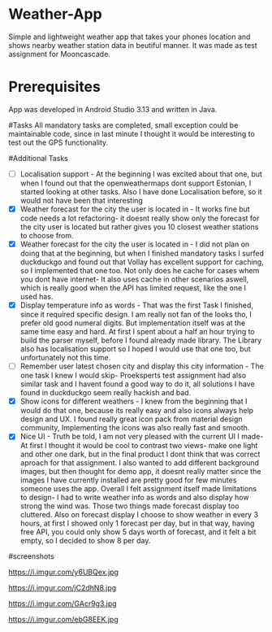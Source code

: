 # Weather-App
Simple and lightweight weather app that takes your phones location and shows nearby weather station data in beutiful manner. It was made as test assignment for Mooncascade.

# Prerequisites
App was developed in Android Studio 3.13 and written in Java.

#Tasks
All mandatory tasks are completed, small exception could be maintainable code, since in last minute I thought it would be interesting to test out the GPS functionality.

#Additional Tasks
- [ ] Localisation support - At the beginning I was excited about that one, but when I found out that the openweathermaps dont support Estonian, I started looking at other tasks. Also I have done Localisation before, so it would not have been that interesting
- [X] Weather forecast for the city the user is located in - It works fine but code needs a lot refactoring- it doesnt really show only the forecast for the city user is located but rather gives you 10 closest weather stations to choose from.
- [X] Weather forecast for the city the user is located in - I did not plan on doing that at the beginning, but when I finished mandatory tasks I surfed duckduckgo and found out that Vollay has excellent support for caching, so I implemented that one too. Not only does he cache for cases whem you dont have internet- It also uses cache in other scenarios aswell, which is really good when the API has limited request, like the one I used has.
- [X] Display temperature info as words - That was the first Task I finished, since it required specific design. I am really not fan of the looks tho, I prefer old good numeral digits. But implementation itself was at the same time easy and hard. At first I spent about a half an hour trying to build the parser myself, before I found already made library. The Library also has localisation support so I hoped I would use that one too, but unfortunately not this time.
- [ ] Remember user latest chosen city and display this city information - The one task I knew I would skip- Proeksperts test assignment had also similar task and I havent found a good way to do it, all solutions I have found in duckduckgo seem really hackish and bad.
- [X] Show icons for different weathers - I knew from the beginning that I would do that one, because its really easy and also icons always help design and UX. I found really great icon pack from material design community, Implementing the icons was also really fast and smooth.
- [X] Nice UI - Truth be told, I am not very pleased with the current UI I made- At first I thought it would be cool to contrast two views- make one light and other one dark, but in the final product I dont think that was correct aproach for that assignment. I also wanted to add different background images, but then thought for demo app, it doesnt really matter since the images I have currently installed are pretty good for few minutes someone uses the app. Overall I felt assignment itself made limitations to design- I had to write weather info as words and also display how strong the wind was. Those two things made forecast display too cluttered. Also on forecast display I choose to show weather in every 3 hours, at first I showed only 1 forecast per day, but in that way, having free API, you could only show 5 days worth of forecast, and it felt a bit empty, so I decided to show 8 per day.

#screenshots

https://i.imgur.com/y6UBQex.jpg

https://i.imgur.com/jC2dhN8.jpg

https://i.imgur.com/GAcr9g3.jpg

https://i.imgur.com/ebG8EEK.jpg
